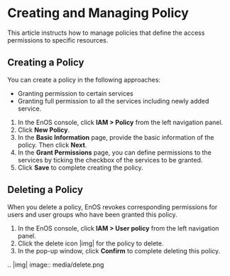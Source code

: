 # Creating and Managing Policy

This article instructs how to manage policies that define the access permissions to specific resources.

## Creating a Policy

You can create a policy in the following approaches:

- Granting permission to certain services
- Granting full permission to all the services including newly added service.

1. In the EnOS console, click **IAM > Policy** from the left navigation panel.   
2. Click **New Policy**.
3. In the **Basic Information** page, provide the basic information of the policy. Then click **Next**.
4. In the **Grant Permissions** page, you can define permissions to the services by ticking the checkbox of the services to be granted.
5. Click **Save** to complete creating the policy.


## Deleting a Policy

When you delete a policy, EnOS revokes corresponding permissions for users and user groups who have been granted this policy.

1. In the EnOS console, click **IAM > User policy** from the left navigation panel.   
2. Click the delete icon |img| for the policy to delete.
3. In the pop-up window, click **Confirm** to complete deleting this policy.

.. |img| image:: media/delete.png
